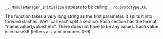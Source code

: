`_._ModuleManager_initialize` appears to be calling `_.rd.prototype.Xa`.

The function takes a very long string as the first parameter. It splits it into forward slashes. We'll call each split a section. Each section has the format, "name:value1,value2,etc". There does not have to be any values. Each value is in base36 (letters a-z and numbers 0-9).